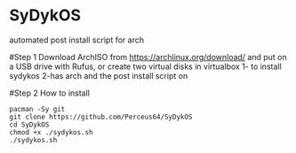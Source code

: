 # SyDykOS
automated post install script for arch

#Step 1
Download ArchISO from https://archlinux.org/download/ and put on a USB drive with Rufus, or create two virtual disks in virtualbox 1- to install sydykos 2-has arch and the post install script on

#Step 2
How to install

```
pacman -Sy git
git clone https://github.com/Perceus64/SyDykOS
cd SyDykOS
chmod +x ./sydykos.sh
./sydykos.sh
```
